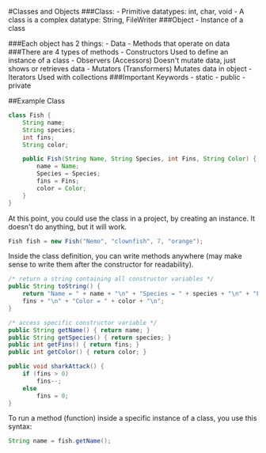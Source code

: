 #Classes and Objects
###Class:
    - Primitive datatypes: int, char, void
    - A class is a complex datatype: String, FileWriter
###Object
    - Instance of a class

###Each object has 2 things:
    - Data
    - Methods that operate on data
###There are 4 types of methods
    - Constructors
        Used to define an instance of a class
    - Observers (Accessors)
        Doesn't mutate data, just shows or retrieves data
    - Mutators (Transformers)
        Mutates data in object
    - Iterators
        Used with collections
###Important Keywords
    - static
    - public
    - private

##Example Class
```java
class Fish {
    String name;
    String species;
    int fins;
    String color;

    public Fish(String Name, String Species, int Fins, String Color) {
        name = Name;
        Species = Species;
        fins = Fins;
        color = Color;
    }
}
```
At this point, you could use the class in a project, by creating an instance. It
doesn't do anything, but it will work.
```java
Fish fish = new Fish("Nemo", "clownfish", 7, "orange");
```
Inside the class definition, you can write methods anywhere (may make sense to
write them after the constructor for readability).
```java
/* return a string containing all constructor variables */
public String toString() {
    return "Name = " + name + "\n" + "Species = " + species + "\n" + "Fins = " +
    fins + "\n" + "Color = " + color + "\n";
}

/* access specific constructor variable */
public String getName() { return name; }
public String getSpecies() { return species; }
public int getFins() { return fins; }
public int getColor() { return color; }

public void sharkAttack() {
    if (fins > 0)
        fins--;
    else
        fins = 0; 
}
```
To run a method (function) inside a specific instance of a class, you use this
syntax:
```java
String name = fish.getName();
```
